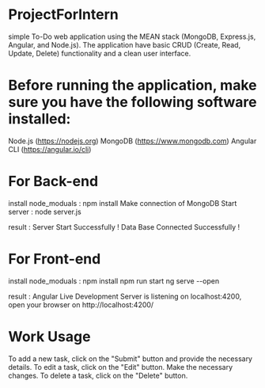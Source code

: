 # ProjectForIntern
   simple To-Do web application using the MEAN stack (MongoDB, Express.js, Angular, and Node.js). 
   The application have basic CRUD (Create, Read, Update, Delete) functionality and a clean user interface.

# Before running the application, make sure you have the following software installed:
   Node.js (https://nodejs.org)
   MongoDB (https://www.mongodb.com)
   Angular CLI (https://angular.io/cli)

# For Back-end 
install node_moduals : npm install
Make connection of MongoDB
Start server : node server.js

result : Server Start Successfully !
         Data Base Connected Successfully !

# For Front-end
  install node_moduals : npm install
  npm run start 
  ng serve --open

  result : Angular Live Development Server is listening on localhost:4200, open your browser on http://localhost:4200/ 

# Work Usage
  To add a new task, click on the "Submit" button and provide the necessary details.
  To edit a task, click on the "Edit" button. Make the necessary changes.
  To delete a task, click on the "Delete" button.

